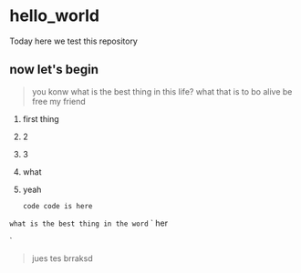 # hello_world
Today here we test this repository

## now let's begin

> you konw what is the best thing in this life?
> what
> that is to bo alive
> be free my friend

1. first thing
2. 2
3. 3
4. what
5.  yeah

	`code
code is here`

`what is the best thing in the word`
`
her

`
>jues tes brraksd
